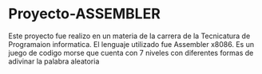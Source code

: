 # Proyecto-ASSEMBLER
Este proyecto fue realizo en un materia de la carrera de la Tecnicatura de Programaion informatica. El lenguaje utilizado fue Assembler x8086. Es un juego de codigo morse que cuenta con 7 niveles con diferentes formas de adivinar la palabra aleatoria
